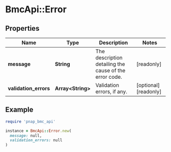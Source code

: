 # BmcApi::Error

## Properties

| Name | Type | Description | Notes |
| ---- | ---- | ----------- | ----- |
| **message** | **String** | The description detailing the cause of the error code. | [readonly] |
| **validation_errors** | **Array&lt;String&gt;** | Validation errors, if any. | [optional][readonly] |

## Example

```ruby
require 'pnap_bmc_api'

instance = BmcApi::Error.new(
  message: null,
  validation_errors: null
)
```

